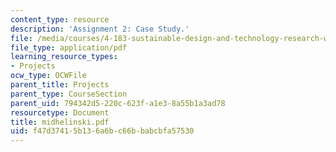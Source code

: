 ```yaml
---
content_type: resource
description: 'Assignment 2: Case Study.'
file: /media/courses/4-183-sustainable-design-and-technology-research-workshop-spring-2004/f47d37415b136a6bc66bbabcbfa57530_midhelinski.pdf
file_type: application/pdf
learning_resource_types:
- Projects
ocw_type: OCWFile
parent_title: Projects
parent_type: CourseSection
parent_uid: 794342d5-220c-623f-a1e3-8a55b1a3ad78
resourcetype: Document
title: midhelinski.pdf
uid: f47d3741-5b13-6a6b-c66b-babcbfa57530
---
```

